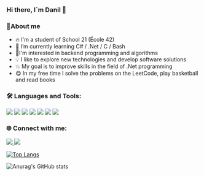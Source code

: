 ### Hi there, I`m Danil  👋

### 📝About me
- 🔥 I'm a student of School 21 (École 42)
- 🚀 I’m currently learning C# / .Net / C / Bash
- 🌱I'm interested in backend programming and algorithms
- 💡 I like to explore new technologies and develop software solutions 
- 💥 My goal is to improve skills in the field of .Net programming
- 😋 In my free time I solve the problems on the LeetCode, play basketball and read books

### 🛠 Languages and Tools:
<img src="https://img.shields.io/badge/C%23-239120?style=for-the-badge&logo=c-sharp&logoColor=white"></img>
<img src="https://img.shields.io/badge/.NET-5C2D91?style=for-the-badge&logo=.net&logoColor=white"></img>
<img src="https://img.shields.io/badge/C-00599C?style=for-the-badge&logo=c&logoColor=white"></img>
<img src="https://img.shields.io/badge/C%2B%2B-00599C?style=for-the-badge&logo=c%2B%2B&logoColor=white"></img>
<img src="https://img.shields.io/badge/HTML-239120?style=for-the-badge&logo=html5&logoColor=white"></img>
<img src="https://img.shields.io/badge/CSS-239120?&style=for-the-badge&logo=css3&logoColor=white"></img>
<img src="https://img.shields.io/badge/Vue.js-35495E?style=for-the-badge&logo=vue.js&logoColor=4FC08D"></img>

### 🌐 Connect with me:
<a href="https://t.me/Miraclee_888">
<img src="https://img.shields.io/badge/Telegram-2CA5E0?style=for-the-badge&logo=telegram&logoColor=white"></img>
</a> 
<a href="https://www.reddit.com/user/Danel_688">
<img src="https://img.shields.io/badge/Reddit-FF4500?style=for-the-badge&logo=Reddit&logoColor=white" ></img>
</a>

</br>

[![Top Langs](https://github-readme-stats.vercel.app/api/top-langs/?username=Danel668&show_icons=true&theme=radical)](https://github.com/Danel668/github-readme-stats)

![Anurag's GitHub stats](https://github-readme-stats.vercel.app/api?username=Danel668&show_icons=true&theme=radical)

